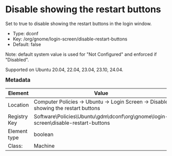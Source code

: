 # Disable showing the restart buttons

Set to true to disable showing the restart buttons in the login window.

- Type: dconf
- Key: /org/gnome/login-screen/disable-restart-buttons
- Default: false

Note: default system value is used for "Not Configured" and enforced if "Disabled".

Supported on Ubuntu 20.04, 22.04, 23.04, 23.10, 24.04.



<span style="font-size: larger;">**Metadata**</span>

| Element      | Value            |
| ---          | ---              |
| Location     | Computer Policies -> Ubuntu -> Login Screen -> Disable showing the restart buttons    |
| Registry Key | Software\Policies\Ubuntu\gdm\dconf\org\gnome\login-screen\disable-restart-buttons         |
| Element type | boolean |
| Class:       | Machine       |
